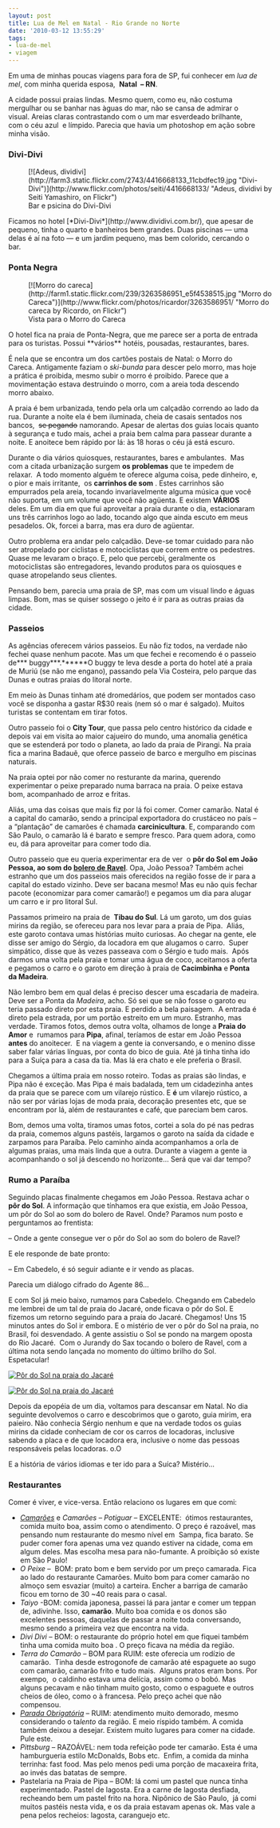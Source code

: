 ```yaml
---
layout: post
title: Lua de Mel em Natal - Rio Grande no Norte
date: '2010-03-12 13:55:29'
tags:
- lua-de-mel
- viagem
---
```



Em uma de minhas poucas viagens para fora de SP, fui conhecer em *lua de mel*, com minha querida esposa,  **Natal  – RN**.

A cidade possui praias lindas. Mesmo quem, como eu, não costuma mergulhar ou se banhar nas àguas do mar, não se cansa de admirar o visual. Areias claras contrastando com o um mar esverdeado brilhante,  com o céu azul  e límpido. Parecia que havia um photoshop em ação sobre minha visão.

### Divi-Divi

<figure class="wp-caption alignnone" style="width: 500px;">[![Adeus, dividivi](http://farm3.static.flickr.com/2743/4416668133_11cbdfec19.jpg "Divi-Divi")](http://www.flickr.com/photos/seiti/4416668133/ "Adeus, dividivi by Seiti Yamashiro, on Flickr")<figcaption class="wp-caption-text">Bar e psicina do Divi-Divi</figcaption></figure>Ficamos no hotel [*Divi-Divi*](http://www.dividivi.com.br/), que apesar de pequeno, tinha o quarto e banheiros bem grandes. Duas piscinas — uma delas é aí na foto — e um jardim pequeno, mas bem colorido, cercando o bar.

### Ponta Negra

<figure class="wp-caption alignnone" style="width: 500px;">[![Morro do careca](http://farm1.static.flickr.com/239/3263586951_e5f4538515.jpg "Morro do Careca")](http://www.flickr.com/photos/ricardor/3263586951/ "Morro do careca by Ricαrdo, on Flickr")<figcaption class="wp-caption-text">Vista para o Morro do Careca</figcaption></figure>O hotel fica na praia de Ponta-Negra, que me parece ser a porta de entrada para os turistas. Possui **vários** hotéis, pousadas, restaurantes, bares.

É nela que se encontra um dos cartões postais de Natal: o Morro do Careca. Antigamente faziam o *ski-bunda* para descer pelo morro, mas hoje a prática é proibida, mesmo subir o morro é proibido. Parece que a movimentação estava destruindo o morro, com a areia toda descendo morro abaixo.

A praia é bem urbanizada, tendo pela orla um calçadão correndo ao lado da rua. Durante a noite ela é bem iluminada, cheia de casais sentados nos bancos,  <span style="text-decoration: line-through;">se pegando</span> namorando. Apesar de alertas dos guias locais quanto à segurança e tudo mais, achei a praia bem calma para passear durante a noite. E anoitece bem rápido por lá: às 18 horas o céu já está escuro.

Durante o dia vários quiosques, restaurantes, bares e ambulantes.  Mas com a citada urbanização surgem **os problemas** que te impedem de relaxar.  A todo momento alguém te oferece alguma coisa, pede dinheiro, e, o pior e mais irritante,  os **carrinhos de som** . Estes carrinhos são empurrados pela areia, tocando invariavelmente alguma música que você não suporta, em um volume que você não agüenta. E existem **VÁRIOS** deles. Em um dia em que fui aproveitar a praia durante o dia, estacionaram uns três carrinhos logo ao lado, tocando algo que ainda escuto em meus pesadelos. Ok, forcei a barra, mas era duro de agüentar.

Outro problema era andar pelo calçadão. Deve-se tomar cuidado para não ser atropelado por ciclistas e motociclistas que correm entre os pedestres. Quase me levaram o braço. E, pelo que percebi, geralmente os motociclistas são entregadores, levando produtos para os quiosques e quase atropelando seus clientes.

Pensando bem, parecia uma praia de SP, mas com um visual lindo e águas limpas. Bom, mas se quiser sossego o jeito é ir para as outras praias da cidade.

### Passeios

As agências oferecem vários passeios. Eu não fiz todos, na verdade não fechei quase nenhum pacote. Mas um que fechei e recomendo é o passeio de*** buggy***.******O buggy te leva desde a porta do hotel até a praia de Muriú (se não me engano), passando pela Via Costeira, pelo parque das Dunas e outras praias do litoral norte.

Em meio às Dunas tinham até dromedários, que podem ser montados caso você se disponha a gastar R$30 reais (nem só o mar é salgado). Muitos turistas se contentam em tirar fotos.

Outro passeio foi o **City Tour**, que passa pelo centro histórico da cidade e depois vai em visita ao maior cajueiro do mundo, uma anomalia genética que se estenderá por todo o planeta, ao lado da praia de Pirangi. Na praia fica a marina Badauê, que oferce passeio de barco e mergulho em piscinas naturais.

Na praia optei por não comer no resturante da marina, querendo experimentar o peixe preparado numa barraca na praia. O peixe estava bom, acompanhado de arroz e fritas.

Aliás, uma das coisas que mais fiz por lá foi comer. Comer camarão. Natal é a capital do camarão, sendo a principal exportadora do crustáceo no país – a “plantação” de camarões é chamada **carcinicultura**. E, comparando com São Paulo, o camarão lá é barato e sempre fresco. Para quem adora, como eu, dá para aproveitar para comer todo dia.

Outro passeio que eu queria experimentar era de ver  o **pôr do Sol em João Pessoa, ao som do [bolero de Ravel](http://www.kickassclassical.com/classical-music-popular-famous-best-composers-a-z.html#Ravel)**. Opa, João Pessoa? Também achei estranho que um dos passeios mais oferecidos na região fosse de ir para a capital do estado vizinho. Deve ser bacana mesmo! Mas eu não quis fechar pacote (economizar para comer camarão!) e pegamos um dia para alugar um carro e ir pro litoral Sul.

Passamos primeiro na praia de  **Tibau do Sul**. Lá um garoto, um dos guias mirins da região, se ofereceu para nos levar para a praia de Pipa.  Aliás, este garoto contava umas histórias muito curiosas. Ao chegar na gente, ele disse ser amigo do Sérgio, da locadora em que alugamos o carro.  Super simpático, disse que às vezes passeava com o Sérgio e tudo mais.  Após darmos uma volta pela praia e tomar uma água de coco, aceitamos a oferta e pegamos o carro e o garoto em direção à praia de **Cacimbinha** e **Ponta da Madeira**.

Não lembro bem em qual delas é preciso descer uma escadaria de madeira. Deve ser a Ponta da *Madeira*, acho. Só sei que se não fosse o garoto eu teria passado direto por esta praia. E perdido a bela paisagem.  A entrada é direto pela estrada, por um portão estreito em um muro. Estranho, mas verdade. Tiramos fotos, demos outra volta, olhamos de longe a **Praia do Amor** e  rumamos para **Pipa**, afinal, teríamos de estar em João Pessoa **antes** do anoitecer.  E na viagem a gente ia conversando, e o menino disse saber falar várias línguas, por conta do bico de guia. Até já tinha tinha ido para a Suíça para a casa da tia. Mas lá era chato e ele preferia o Brasil.

Chegamos a última praia em nosso roteiro. Todas as praias são lindas, e Pipa não é exceção. Mas Pipa é mais badalada, tem um cidadezinha antes da praia que se parece com um vilarejo rústico. E **é** um vilarejo rústico, a não ser por várias lojas de moda praia, decoração presentes etc, que se encontram por lá, além de restaurantes e café, que pareciam bem caros.

Bom, demos uma volta, tiramos umas fotos, cortei a sola do pé nas pedras da praia, comemos alguns pastéis, largamos o garoto na saída da cidade e zarpamos para Paraíba. Pelo caminho ainda acompanhamos a orla de algumas praias, uma mais linda que a outra. Durante a viagem a gente ia acompanhando o sol já descendo no horizonte… Será que vai dar tempo?

### Rumo a Paraíba

Seguindo placas finalmente chegamos em João Pessoa. Restava achar o **pôr do Sol**. A informação que tínhamos era que existia, em João Pessoa, um pôr do Sol ao som do bolero de Ravel. Onde? Paramos num posto e perguntamos ao frentista:

– Onde a gente consegue ver o pôr do Sol ao som do bolero de Ravel?

E ele responde de bate pronto:

– Em Cabedelo, é só seguir adiante e ir vendo as placas.

Parecia um diálogo cifrado do Agente 86…

E com Sol já meio baixo, rumamos para Cabedelo. Chegando em Cabedelo me lembrei de um tal de praia do Jacaré, onde ficava o pôr do Sol. E fizemos um retorno seguindo para a praia do Jacaré. Chegamos! Uns 15 minutos antes do Sol ir embora. E o mistério de ver o pôr do Sol na praia, no Brasil, foi desvendado. A gente assistiu o Sol se pondo na margem oposta do Rio Jacaré.  Com o Jurandy do Sax tocando o bolero de Ravel, com a última nota sendo lançada no momento do último brilho do Sol.  Espetacular!

[![Pôr do Sol na praia do Jacaré](http://farm5.static.flickr.com/4055/4660463025_25bbf42ae6.jpg)](http://www.flickr.com/photos/seiti/4660463025/ "Pôr do Sol na praia do Jacaré by Seiti Yamashiro, on Flickr")

[![Pôr do Sol na praia do Jacaré](http://farm5.static.flickr.com/4036/4661086678_83fd00be2b.jpg)](http://www.flickr.com/photos/seiti/4661086678/ "Pôr do Sol na praia do Jacaré by Seiti Yamashiro, on Flickr")

Depois da epopéia de um dia, voltamos para descansar em Natal. No dia seguinte devolvemos o carro e descobrimos que o garoto, guia mirim, era paieiro. Não conhecia Sérgio nenhum e que na verdade todos os guias mirins da cidade conheciam de cor os carros de locadoras, inclusive sabendo a placa e de que locadora era, inclusive o nome das pessoas responsáveis pelas locadoras. o.O

E a história de vários idiomas e ter ido para a Suíca? Mistério…

### Restaurantes

Comer é viver, e vice-versa. Então relaciono os lugares em que comi:

- *[Camarões](http://www.camaroes.com.br/)* e *Camarões – Potiguar* – EXCELENTE:  ótimos restaurantes,  comida muito boa, assim como o atendimento. O preço é razoável, mas pensando num restaurante do mesmo nível em  Sampa, fica barato. Se puder comer fora apenas uma vez quando estiver na cidade, coma em algum deles. Mas escolha mesa para não-fumante. A proibição só existe em São Paulo!
- *O Peixe* –  BOM: prato bom e bem servido por um preço camarada. Fica ao lado do restaurante Camarões. Muito bom para comer camarão no almoço sem esvaziar (muito) a carteira. Encher a barriga de camarão ficou em torno de 30 ~40 reais para o casal.
- *Taiyo* -BOM: comida japonesa, passei lá para jantar e comer um teppan de, adivinhe. Isso, **camarão**. Muito boa comida e os donos são excelentes pessoas, daquelas de passar a noite toda conversando, mesmo sendo a primeira vez que encontra na vida.
- *Divi Divi* – BOM: o restaurante do próprio hotel em que fiquei também tinha uma comida muito boa . O preço ficava na média da região.
- *Terra do Camarão* – BOM para RUIM: este oferecia um rodízio de camarão.  Tinha desde estrogonofe de camarão até espaguete ao sugo com camarão, camarão frito e tudo mais.  Alguns pratos eram bons. Por exempo,  o caldinho estava uma delícia, assim como o bobó. Mas alguns pecavam e não tinham muito gosto, como o espaguete e outros cheios de óleo, como o à francesa. Pelo preço achei que não compensou.
- *[Parada Obrigatória](http://www.paradaobrigatorianatal.com.br/)* – RUIM: atendimento muito demorado, mesmo considerando o ta*lento* da região. E meio ríspido também. A comida também deixou a desejar. Existem muito lugares para comer na cidade. Pule este.
- *Pittsburg* – RAZOÁVEL: nem toda refeição pode ter camarão. Esta é uma hamburgueria estilo McDonalds, Bobs etc.  Enfim, a comida da minha terrinha: fast food. Mas pelo menos pedi uma porção de macaxeira frita, ao invés das batatas de sempre.
- Pastelaria na Praia de Pipa – BOM: lá comi um pastel que nunca tinha experimentado. Pastel de lagosta. Era a carne de lagosta desfiada, recheando bem um pastel frito na hora. Nipônico de São Paulo,  já comi muitos pastéis nesta vida, e os da praia estavam apenas ok. Mas vale a pena pelos recheios: lagosta, caranguejo etc.


